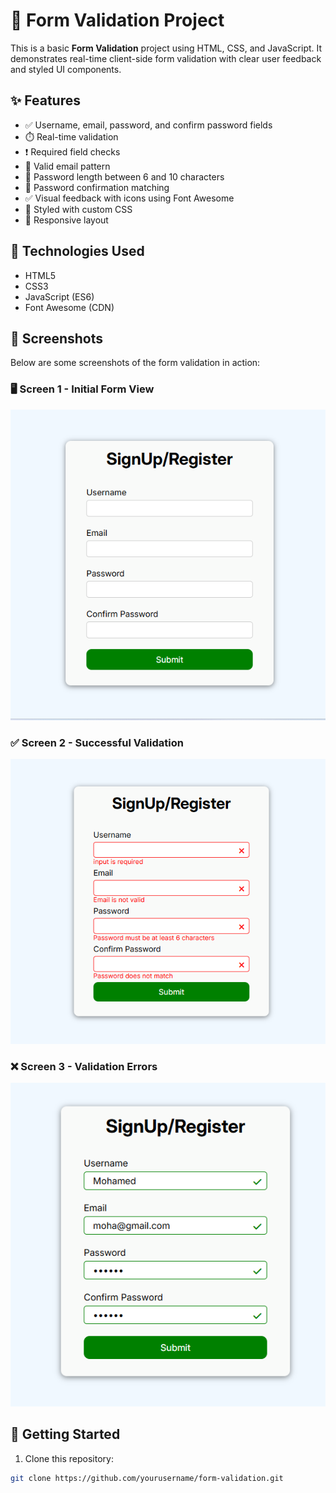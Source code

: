# 📝 Form Validation Project

This is a basic **Form Validation** project using HTML, CSS, and JavaScript. It demonstrates real-time client-side form validation with clear user feedback and styled UI components.

## ✨ Features

- ✅ Username, email, password, and confirm password fields  
- ⏱️ Real-time validation  
- ❗ Required field checks  
- 📧 Valid email pattern  
- 🔐 Password length between 6 and 10 characters  
- 🔁 Password confirmation matching  
- ✅ Visual feedback with icons using Font Awesome  
- 🎨 Styled with custom CSS  
- 📱 Responsive layout  

## 🧰 Technologies Used

- HTML5  
- CSS3  
- JavaScript (ES6)  
- Font Awesome (CDN)  

## 📸 Screenshots

Below are some screenshots of the form validation in action:

### 🖥️ Screen 1 - Initial Form View
![Screen 1](./Assets/screen1.png)

### ✅ Screen 2 - Successful Validation
![Screen 2](./Assets/screen2.png)

### ❌ Screen 3 - Validation Errors
![Screen 3](./Assets/screen3.png)

## 🚀 Getting Started

1. Clone this repository:

```bash
git clone https://github.com/yourusername/form-validation.git
